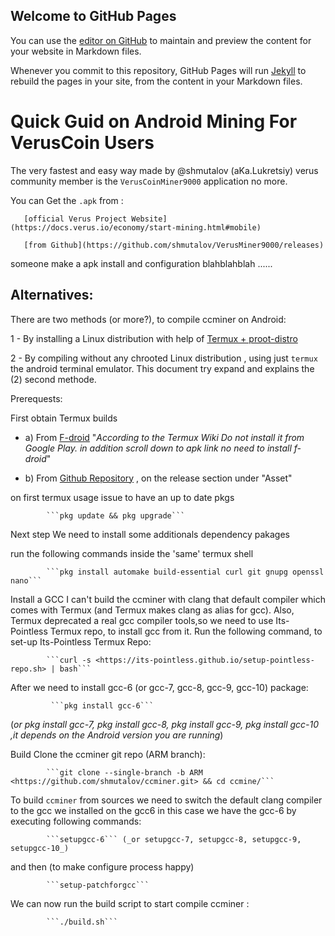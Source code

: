 ## Welcome to GitHub Pages

You can use the [editor on GitHub](https://github.com/VhaTer/PureHate/edit/main/README.md) to maintain and preview the content for your website in Markdown files.

Whenever you commit to this repository, GitHub Pages will run [Jekyll](https://jekyllrb.com/) to rebuild the pages in your site, from the content in your Markdown files.

# Quick Guid on Android Mining For VerusCoin Users

The very fastest and easy way made by @shmutalov  (aKa.Lukretsiy) verus community member
is the `VerusCoinMiner9000` application no more.

You can Get the `.apk` from :

       [official Verus Project Website](https://docs.verus.io/economy/start-mining.html#mobile)

       [from Github](https://github.com/shmutalov/VerusMiner9000/releases)



someone make a apk install and configuration blahblahblah ......


## Alternatives:

There are two methods (or more?), to compile ccminer on Android:

1 - By installing a Linux distribution with help of [Termux + proot-distro](https://medium.com/veruscoin/mining-veruscoin-on-smartphone-208dbb06905f)

2 - By compiling without any chrooted Linux distribution , 
    using just `termux` the android terminal emulator.
    This document try expand and explains the (2) second methode.


Prerequests: 

First obtain Termux builds 

- a) From [F-droid](https://f-droid.org/packages/com.termux/)
     "_According to the Termux Wiki Do not install it from Google Play. in addition scroll down to apk link no need to install f-droid_"

- b) From [Github Repository](https://github.com/termux/termux-app) , on the release section under "Asset" 

on first termux usage issue to have an up to date pkgs 

            ```pkg update && pkg upgrade```
 
Next step We need to install some additionals dependency pakages 

run the following commands inside the 'same' termux shell

            ```pkg install automake build-essential curl git gnupg openssl nano```

Install a GCC
I can't build the ccminer with clang that default compiler which comes with Termux (and Termux makes clang as alias for gcc). Also,
Termux deprecated a real gcc compiler tools,so we need to use Its-Pointless Termux repo, to install gcc from it.
Run the following command, to set-up Its-Pointless Termux Repo:

            ```curl -s <https://its-pointless.github.io/setup-pointless-repo.sh> | bash```

After we need to install gcc-6 (or gcc-7, gcc-8, gcc-9, gcc-10) package:

             ```pkg install gcc-6``` 
   (_or pkg install gcc-7, pkg install gcc-8, pkg install gcc-9, pkg install gcc-10 ,it depends on the Android version you are running_)


Build Clone the ccminer git repo (ARM branch):

            ```git clone --single-branch -b ARM <https://github.com/shmutalov/ccminer.git> && cd ccmine/```

To build `ccminer` from sources we need to switch the default clang compiler to the gcc we installed on the gcc6 in this case we have the gcc-6 by 
executing following commands:

            ```setupgcc-6``` (_or setupgcc-7, setupgcc-8, setupgcc-9, setupgcc-10_)
            
and then (to make configure process happy)

            ```setup-patchforgcc```

We can now run the build script to start compile ccminer :

            ```./build.sh```  



